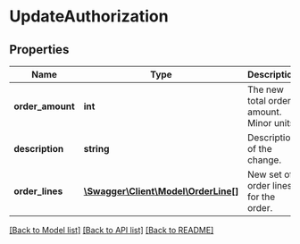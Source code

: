 # UpdateAuthorization

## Properties
Name | Type | Description | Notes
------------ | ------------- | ------------- | -------------
**order_amount** | **int** | The new total order amount. Minor units. | 
**description** | **string** | Description of the change. | [optional] 
**order_lines** | [**\Swagger\Client\Model\OrderLine[]**](OrderLine.md) | New set of order lines for the order. | [optional] 

[[Back to Model list]](../README.md#documentation-for-models) [[Back to API list]](../README.md#documentation-for-api-endpoints) [[Back to README]](../README.md)


